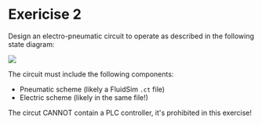 # Exericise 2

Design an electro-pneumatic circuit to operate as described in the following state diagram:  

![](https://imgur.com/7jnO947.png)

The circuit must include the following components:
- Pneumatic scheme (likely a FluidSim `.ct` file)
- Electric scheme (likely in the same file!)

The circut CANNOT contain a PLC controller, it's prohibited in this exercise!